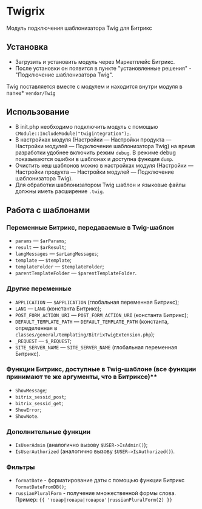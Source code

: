 # Twigrix

Модуль подключения шаблонизатора Twig для Битрикс

## Установка

* Загрузить и установить модуль через Маркетплейс Битрикс. 
* После установки он появится в пункте "установленные решения" - "Подключение шаблонизатора Twig".

Twig поставляется вместе с модулем и находится внутри модуля в папке* `vendor/Twig`

## Использование

* В init.php необходимо подключить модуль с помощью `CModule::IncludeModule("twigintegration");`.
* В настройках модуля (Настройки — Настройки продукта — Настройки модулей — Подключение шаблонизатора Twig) на время разработки удобнее включить режим `debug`. В режиме debug показываются ошибки в шаблонах и доступна функция `dump`.
* Очистить кеш шаблонов можно в настройках модуля (Настройки — Настройки продукта — Настройки модулей — Подключение шаблонизатора Twig).
* Для обработки шаблонизатором Twig шаблон и языковые файлы должны иметь расширение `.twig`.

## Работа с шаблонами

### Переменные Битрикс, передаваемые в Twig-шаблон

* `params` — `$arParams`;
* `result` — `$arResult`;
* `langMessages` — `$arLangMessages`;
* `template` — `$template`;
* `templateFolder` — `$templateFolder`;
* `parentTemplateFolder` — `$parentTemplateFolder`.

### Другие переменные

* `APPLICATION` — `$APPLICATION` (глобальная переменная Битрикс);
* `LANG` — `LANG` (константа Битрикс);
* `POST_FORM_ACTION_URI` — `POST_FORM_ACTION_URI` (константа Битрикс);
* `DEFAULT_TEMPLATE_PATH` — `DEFAULT_TEMPLATE_PATH` (константа, определенная в `classes/general/templating/BitrixTwigExtension.php`);
* `_REQUEST` — `$_REQUEST`;
* `SITE_SERVER_NAME` — `SITE_SERVER_NAME` (глобальная переменная Битрикс).

### Функции Битрикс, доступные в Twig-шаблоне (все функции принимают те же аргументы, что в Битриксе)**

* `ShowMessage`;
* `bitrix_sessid_post`;
* `bitrix_sessid_get`;
* `ShowError`;
* `ShowNote`.

### Дополнительные функции

* `IsUserAdmin` (аналогично вызову `$USER->IsAdmin()`);
* `IsUserAuthorized` (аналогично вызову `$USER->IsAuthorized()`).

### Фильтры

* `formatDate` - форматирование даты с помощью функции Битрикс `FormatDateFromDB()`;
* `russianPluralForm` - получение множественной формы слова.  
Пример: `{{ 'товар|товара|товаров'|russianPluralForm(2) }}`